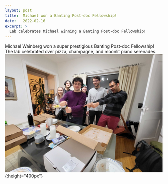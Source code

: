 ```yaml
---
layout: post
title:  Michael won a Banting Post-doc Fellowship!
date:   2022-02-16
excerpt: >
  Lab celebrates Michael winning a Banting Post-doc Fellowship!
---
```


Michael Wainberg won a super prestigious Banting Post-doc Fellowship! The lab celebrated over pizza, champagne, and moonlit piano serenades.
![bubbly](/images/lab_fun/michael_banting_2022/bubbly.jpeg "bubbly"){:height="400px"}
